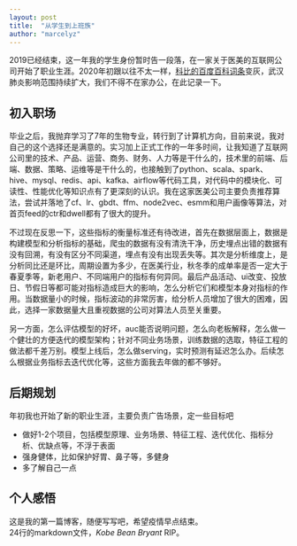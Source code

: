 ```yaml
---
layout: post
title:  "从学生到上班族"
author: "marcelyz"
---
```


2019已经结束，这一年我的学生身份暂时告一段落，在一家关于医美的互联网公司开始了职业生涯。2020年初跟以往不太一样，[科比的百度百科词条](https://baike.baidu.com/item/%E7%A7%91%E6%AF%94%C2%B7%E5%B8%83%E8%8E%B1%E6%81%A9%E7%89%B9/318773?fromtitle=%E7%A7%91%E6%AF%94&fromid=133066&fr=aladdin)变灰，武汉肺炎影响范围持续扩大，我们不得不在家办公，在此记录一下。

## 初入职场
毕业之后，我抛弃学习了7年的生物专业，转行到了计算机方向，目前来说，我对自己的这个选择还是满意的。实习加上正式工作的一年多时间，让我知道了互联网公司里的技术、产品、运营、商务、财务、人力等是干什么的，技术里的前端、后端、数据、策略、运维等是干什么的，也接触到了python、scala、spark、hive、mysql、redis、api、kafka、airflow等代码工具，对代码中的模块化、可读性、性能优化等知识点有了更深刻的认识。我在这家医美公司主要负责推荐算法，尝试并落地了cf、lr、gbdt、ffm、node2vec、esmm和用户画像等算法，对首页feed的ctr和dwell都有了很大的提升。

不过现在反思一下，这些指标的衡量标准还有待改进，首先在数据层面上，数据是构建模型和分析指标的基础，爬虫的数据有没有清洗干净，历史埋点出错的数据有没有回溯，有没有区分不同渠道，埋点有没有出现丢失等。其次是分析维度上，是分析同比还是环比，周期设置为多少，在医美行业，秋冬季的成单率是否一定大于春夏季等，新老用户、不同端用户的指标有何异同。最后产品活动、ui改变、投放日、节假日等都可能对指标造成巨大的影响，怎么分析它们和模型本身对指标的作用。当数据量小的时候，指标波动的非常厉害，给分析人员增加了很大的困难，因此，选择一家数据量大且重视数据的公司对算法人员至关重要。

另一方面，怎么评估模型的好坏，auc能否说明问题，怎么向老板解释，怎么做一个健壮的方便迭代的模型架构；针对不同业务场景，训练数据的选取，特征工程的做法都千差万别。模型上线后，怎么做serving，实时预测有延迟怎么办。后续怎么根据业务指标去迭代优化等，这些方面我去年做的都不够好。

## 后期规划
年初我也开始了新的职业生涯，主要负责广告场景，定一些目标吧
- 做好1-2个项目，包括模型原理、业务场景、特征工程、迭代优化、指标分析、优缺点等，不浮于表面
- 强身健体，比如保护好胃、鼻子等，多健身
- 多了解自己一点

## 个人感悟
这是我的第一篇博客，随便写写吧，希望疫情早点结束。<br>
24行的markdown文件，*Kobe Bean Bryant* RIP。